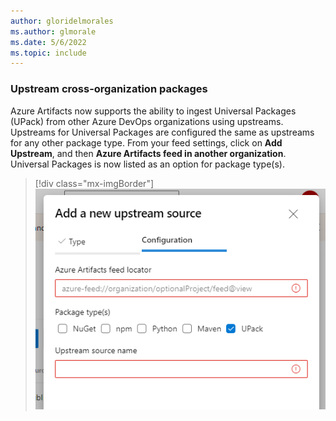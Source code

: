 ```yaml
---
author: gloridelmorales
ms.author: glmorale
ms.date: 5/6/2022
ms.topic: include
---
```


### Upstream cross-organization packages

Azure Artifacts now supports the ability to ingest Universal Packages (UPack) from other Azure DevOps organizations using upstreams. Upstreams for Universal Packages are configured the same as upstreams for any other package type. From your feed settings, click on **Add Upstream**, and then **Azure Artifacts feed in another organization**.  Universal Packages is now listed as an option for package type(s).

> [!div class="mx-imgBorder"]
> ![Add a new upstream source](../../media/203-artifacts-01.png)